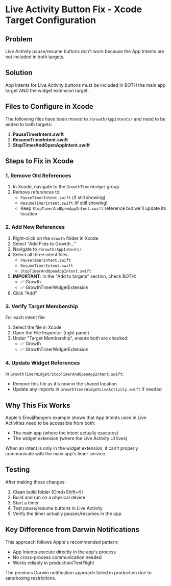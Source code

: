 # Live Activity Button Fix - Xcode Target Configuration

## Problem
Live Activity pause/resume buttons don't work because the App Intents are not included in both targets.

## Solution
App Intents for Live Activity buttons must be included in BOTH the main app target AND the widget extension target.

## Files to Configure in Xcode

The following files have been moved to `/Growth/AppIntents/` and need to be added to both targets:

1. **PauseTimerIntent.swift**
2. **ResumeTimerIntent.swift** 
3. **StopTimerAndOpenAppIntent.swift**

## Steps to Fix in Xcode

### 1. Remove Old References
1. In Xcode, navigate to the `GrowthTimerWidget` group
2. Remove references to:
   - `PauseTimerIntent.swift` (if still showing)
   - `ResumeTimerIntent.swift` (if still showing)
   - Keep `StopTimerAndOpenAppIntent.swift` reference but we'll update its location

### 2. Add New References
1. Right-click on the `Growth` folder in Xcode
2. Select "Add Files to Growth..."
3. Navigate to `/Growth/AppIntents/`
4. Select all three intent files:
   - `PauseTimerIntent.swift`
   - `ResumeTimerIntent.swift`
   - `StopTimerAndOpenAppIntent.swift`
5. **IMPORTANT**: In the "Add to targets" section, check BOTH:
   - ✅ Growth
   - ✅ GrowthTimerWidgetExtension
6. Click "Add"

### 3. Verify Target Membership
For each intent file:
1. Select the file in Xcode
2. Open the File Inspector (right panel)
3. Under "Target Membership", ensure both are checked:
   - ✅ Growth
   - ✅ GrowthTimerWidgetExtension

### 4. Update Widget References
In `GrowthTimerWidget/StopTimerAndOpenAppIntent.swift`:
- Remove this file as it's now in the shared location
- Update any imports in `GrowthTimerWidgetLiveActivity.swift` if needed

## Why This Fix Works

Apple's EmojiRangers example shows that App Intents used in Live Activities need to be accessible from both:
- The main app (where the intent actually executes)
- The widget extension (where the Live Activity UI lives)

When an intent is only in the widget extension, it can't properly communicate with the main app's timer service.

## Testing

After making these changes:
1. Clean build folder (Cmd+Shift+K)
2. Build and run on a physical device
3. Start a timer
4. Test pause/resume buttons in Live Activity
5. Verify the timer actually pauses/resumes in the app

## Key Difference from Darwin Notifications

This approach follows Apple's recommended pattern:
- App Intents execute directly in the app's process
- No cross-process communication needed
- Works reliably in production/TestFlight

The previous Darwin notification approach failed in production due to sandboxing restrictions.